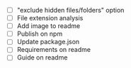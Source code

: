 - [ ] "exclude hidden files/folders" option
- [ ] File extension analysis
- [ ] Add image to readme
- [ ] Publish on npm
- [ ] Update package.json
- [ ] Requirements on readme
- [ ] Guide on readme